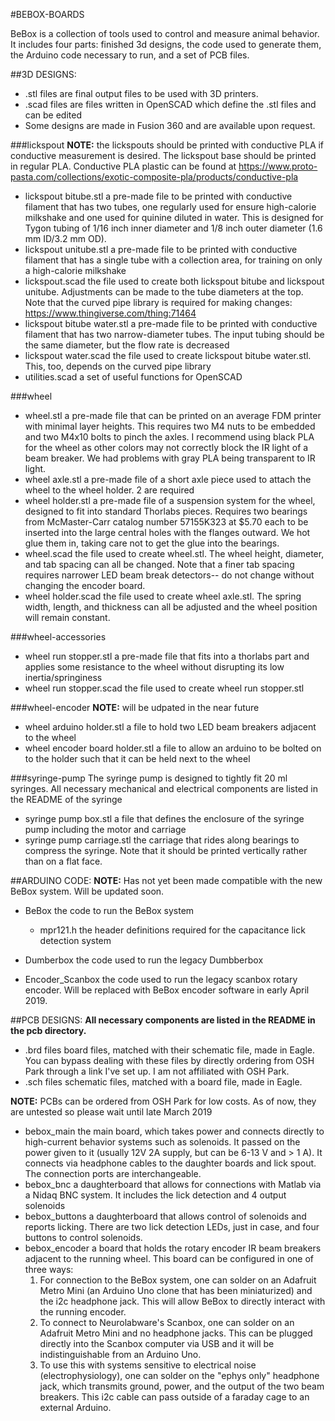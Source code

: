 #BEBOX-BOARDS

BeBox is a collection of tools used to control and measure animal behavior. It includes four parts: finished 3d designs, the code used to generate them, the Arduino code necessary to run, and a set of PCB files.

##3D DESIGNS:
- .stl files  are final output files to be used with 3D printers.
- .scad files  are files written in OpenSCAD which define the .stl files and can be edited
- Some designs are made in Fusion 360 and are available upon request.

###lickspout
__NOTE:__ the lickspouts should be printed with conductive PLA if conductive measurement is desired. The lickspout base should be printed in regular PLA. Conductive PLA plastic can be found at https://www.proto-pasta.com/collections/exotic-composite-pla/products/conductive-pla

- lickspout bitube.stl  a pre-made file to be printed with conductive filament that has two tubes, one regularly used for ensure high-calorie milkshake and one used for quinine diluted in water. This is designed for Tygon tubing of 1/16 inch inner diameter and 1/8 inch outer diameter (1.6 mm ID/3.2 mm OD). 
- lickspout unitube.stl  a pre-made file to be printed with conductive filament that has a single tube with a collection area, for training on only a high-calorie milkshake
- lickspout.scad  the file used to create both lickspout bitube and lickspout unitube. Adjustments can be made to the tube diameters at the top. Note that the curved pipe library is required for making changes: https://www.thingiverse.com/thing:71464
- lickspout bitube water.stl  a pre-made file to be printed with conductive filament that has two narrow-diameter tubes. The input tubing should be the same diameter, but the flow rate is decreased
- lickspout water.scad  the file used to create lickspout bitube water.stl. This, too, depends on the curved pipe library
- utilities.scad  a set of useful functions for OpenSCAD


###wheel
- wheel.stl  a pre-made file that can be printed on an average FDM printer with minimal layer heights. This requires two M4 nuts to be embedded and two M4x10 bolts to pinch the axles. I recommend using black PLA for the wheel as other colors may not correctly block the IR light of a beam breaker. We had problems with gray PLA being transparent to IR light.
- wheel axle.stl  a pre-made file of a short axle piece used to attach the wheel to the wheel holder. 2 are required
- wheel holder.stl  a pre-made file of a suspension system for the wheel, designed to fit into standard Thorlabs pieces. Requires two bearings from McMaster-Carr catalog number 57155K323 at $5.70 each to be inserted into the large central holes with the flanges outward. We hot glue them in, taking care not to get the glue into the bearings.
- wheel.scad  the file used to create wheel.stl. The wheel height, diameter, and tab spacing can all be changed. Note that a finer tab spacing requires narrower LED beam break detectors-- do not change without changing the encoder board.
- wheel holder.scad  the file used to create wheel axle.stl. The spring width, length, and thickness can all be adjusted and the wheel position will remain constant.

###wheel-accessories
- wheel run stopper.stl  a pre-made file that fits into a thorlabs part and applies some resistance to the wheel without disrupting its low inertia/springiness
- wheel run stopper.scad  the file used to create wheel run stopper.stl

###wheel-encoder
__NOTE:__ will be udpated in the near future

- wheel arduino holder.stl  a file to hold two LED beam breakers adjacent to the wheel
- wheel encoder board holder.stl  a file to allow an arduino to be bolted on to the holder such that it can be held next to the wheel

###syringe-pump
The syringe pump is designed to tightly fit 20 ml syringes. All necessary mechanical and electrical components are listed in the README of the syringe 

- syringe pump box.stl  a file that defines the enclosure of the syringe pump including the motor and carriage
- syringe pump carriage.stl  the carriage that rides along bearings to compress the syringe. Note that it should be printed vertically rather than on a flat face.


##ARDUINO CODE:
__NOTE:__ Has not yet been made compatible with the new BeBox system. Will be updated soon.

- BeBox  the code to run the BeBox system
	- mpr121.h  the header definitions required for the capacitance lick detection system

- Dumberbox  the code used to run the legacy Dumbberbox
- Encoder_Scanbox  the code used to run the legacy scanbox rotary encoder. Will be replaced with BeBox encoder software in early April 2019.


##PCB DESIGNS:
__All necessary components are listed in the README in the pcb directory.__

- .brd files  board files, matched with their schematic file, made in Eagle. You can bypass dealing with these files by directly ordering from OSH Park through a link I've set up. I am not affiliated with OSH Park.
- .sch files  schematic files, matched with a board file, made in Eagle. 

__NOTE:__  PCBs can be ordered from OSH Park for low costs. As of now, they are untested so please wait until late March 2019

- bebox_main  the main board, which takes power and connects directly to high-current behavior systems such as solenoids. It passed on the power given to it (usually 12V 2A supply, but can be 6-13 V and > 1 A). It connects via headphone cables to the daughter boards and lick spout. The connection ports are interchangeable.
- bebox_bnc  a daughterboard that allows for connections with Matlab via a Nidaq BNC system. It includes the lick detection and 4 output solenoids
- bebox_buttons  a daughterboard that allows control of solenoids and reports licking. There are two lick detection LEDs, just in case, and four buttons to control solenoids.
- bebox_encoder  a board that holds the rotary encoder IR beam breakers adjacent to the running wheel. This board can be configured in one of three ways: 
	1. For connection to the BeBox system, one can solder on an Adafruit Metro Mini (an Arduino Uno clone that has been miniaturized) and the i2c headphone jack. This will allow BeBox to directly interact with the running encoder. 
	2. To connect to Neurolabware's Scanbox, one can solder on an Adafruit Metro Mini and no headphone jacks. This can be plugged directly into the Scanbox computer via USB and it will be indistinguishable from an Arduino Uno.
	3. To use this with systems sensitive to electrical noise (electrophysiology), one can solder on the "ephys only" headphone jack, which transmits ground, power, and the output of the two beam breakers. This i2c cable can pass outside of a faraday cage to an external Arduino.
